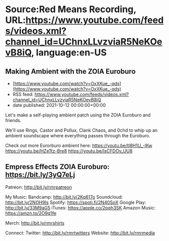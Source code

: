 # Source:Red Means Recording, URL:https://www.youtube.com/feeds/videos.xml?channel_id=UChnxLLvzviaR5NeKOevB8iQ, language:en-US

## Making Ambient with the ZOIA Euroburo
 - [https://www.youtube.com/watch?v=OxXKue_-qds](https://www.youtube.com/watch?v=OxXKue_-qds)
 - RSS feed: https://www.youtube.com/feeds/videos.xml?channel_id=UChnxLLvzviaR5NeKOevB8iQ
 - date published: 2021-10-12 00:00:00+00:00

Let's make a self-playing ambient patch using the ZOIA Euroburo and friends. 

We'll use Rings, Castor and Pollux, Clank Chaos, and 0chd to whip up an ambient soundscape where everything passes through the Euroburo.

Check out more Eurorburo ambient here: 
https://youtu.be/tl8H1U_-lKw
https://youtu.be/HZeTtz-Bre8
https://youtu.be/lsCFDOv_UU8

Empress Effects ZOIA Euroburo: https://bit.ly/3yQ7eLj
------------------------------------
Patreon:  http://bit.ly/rmrpatreon

My Music: 
Bandcamp: http://bit.ly/2Kq617o
Soundcloud: http://bit.ly/2NOH9Is
Spotify: https://spoti.fi/2N40SoX
Google Play: http://bit.ly/33M9aG5
iTunes: https://apple.co/2pqh3SK
Amazon Music: https://amzn.to/2O9q1fe

Merch: http://bit.ly/rmrshirts

Connect:
Twitter: http://bit.ly/rmrtwitters
Website: http://bit.ly/rmrmedia

